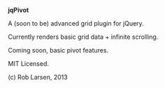 **jqPivot**

A (soon to be) advanced grid plugin for jQuery. 

Currently renders basic grid data + infinite scrolling. 

Coming soon, basic pivot features. 

MIT Licensed. 

(c) Rob Larsen, 2013
